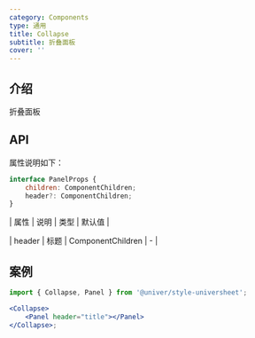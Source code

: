 ```yaml
---
category: Components
type: 通用
title: Collapse
subtitle: 折叠面板
cover: ''
---
```


## 介绍

折叠面板

## API

属性说明如下：

```jsx
interface PanelProps {
    children: ComponentChildren;
    header?: ComponentChildren;
}
```

| 属性 | 说明 | 类型 | 默认值 |

| header | 标题 | ComponentChildren | - |

## 案例

```jsx
import { Collapse, Panel } from '@univer/style-universheet';

<Collapse>
    <Panel header="title"></Panel>
</Collapse>;
```
